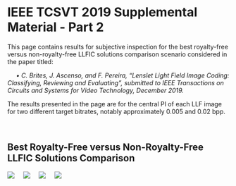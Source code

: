 # IEEE TCSVT 2019 Supplemental Material - Part 2

<p>This page contains results for subjective inspection for the best royalty-free versus non-royalty-free LLFIC solutions comparison scenario considered in the paper titled:</p>
<p><em>&nbsp;&nbsp;&nbsp;&nbsp;&nbsp;•	C. Brites, J. Ascenso, and F. Pereira, “Lenslet Light Field Image Coding: Classifying, Reviewing and Evaluating”, submitted to IEEE Transactions on Circuits and Systems for Video Technology, December 2019.</em></p>

The results presented in the page are for the central PI of each LLF image for two different target bitrates, notably approximately 0.005 and 0.02 bpp.

&nbsp;&nbsp;&nbsp;
## Best Royalty-Free versus Non-Royalty-Free LLFIC Solutions Comparison
![](/VisualComp_Figures/Figure_1.png)
&nbsp;&nbsp;&nbsp;
![](/VisualComp_Figures/Figure_2.png)
&nbsp;&nbsp;&nbsp;
![](/VisualComp_Figures/Figure_3.png)
&nbsp;&nbsp;&nbsp;
![](/VisualComp_Figures/Figure_4.png)
&nbsp;&nbsp;&nbsp;
